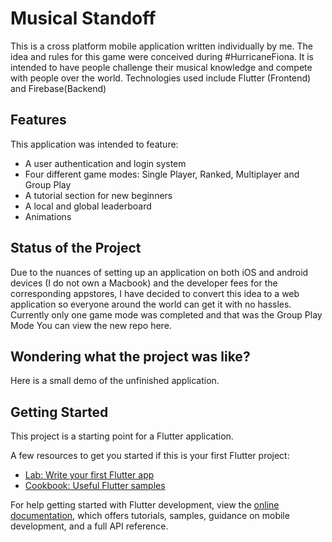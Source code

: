 # Musical Standoff

This is a cross platform mobile application written individually by me.
The idea and rules for this game were conceived during #HurricaneFiona. It is intended to have people challenge their musical knowledge and compete with people over the world.
Technologies used include Flutter (Frontend) and Firebase(Backend)

## Features
This application was intended to feature:
- A user authentication and login system
- Four different game modes: Single Player, Ranked, Multiplayer and Group Play
- A tutorial section for new beginners
- A local and global leaderboard
- Animations

## Status of the Project
Due to the nuances of setting up an application on both iOS and android devices (I do not own a Macbook) and the developer fees for the corresponding appstores, I have decided to convert this idea to a web application so everyone around the world can get it with no hassles.
Currently only one game mode was completed and that was the Group Play Mode
You can view the new repo here.

## Wondering what the project was like?
Here is a small demo of the unfinished application.

## Getting Started

This project is a starting point for a Flutter application.

A few resources to get you started if this is your first Flutter project:

- [Lab: Write your first Flutter app](https://docs.flutter.dev/get-started/codelab)
- [Cookbook: Useful Flutter samples](https://docs.flutter.dev/cookbook)

For help getting started with Flutter development, view the
[online documentation](https://docs.flutter.dev/), which offers tutorials,
samples, guidance on mobile development, and a full API reference.
